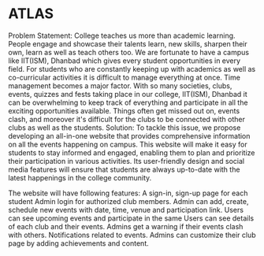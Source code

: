 # ATLAS
Problem Statement:
College teaches us more than academic learning. People engage and showcase their talents learn, new skills, sharpen their own, learn as well as teach others too. We are fortunate to have a campus like IIT(ISM), Dhanbad which gives every student opportunities in every field.
For students who are constantly keeping up with academics as well as co-curricular activities it is difficult to manage everything at once. Time management becomes a major factor.
With so many societies, clubs, events, quizzes and fests taking place in our college, IIT(ISM), Dhanbad it can be overwhelming to keep track of everything and participate in all the exciting opportunities available. Things often get missed out on, events clash, and moreover it's difficult for the clubs to be connected with other clubs as well as the students.
Solution:
To tackle this issue, we propose developing an all-in-one website that provides comprehensive information on all the events happening on campus. This website will make it easy for students to stay informed and engaged, enabling them to plan and prioritize their participation in various activities. Its user-friendly design and social media features will ensure that students are always up-to-date with the latest happenings in the college community.

The website will have following features:
A sign-in, sign-up page for each student 
Admin login for authorized club members.
Admin can add, create, schedule new events with date, time, venue and participation link.
Users can see upcoming events and participate in the same 
Users can see details of each club and their events.
Admins get a warning if their events clash with others.
Notifications related to events.
Admins can customize their club page by adding achievements and content.
